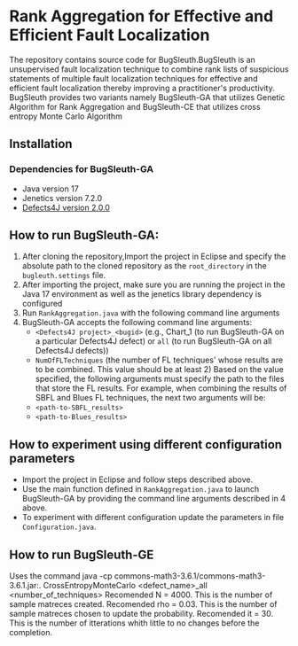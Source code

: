 # Rank Aggregation for Effective and Efficient Fault Localization

The repository contains source code for BugSleuth.BugSleuth is an unsupervised fault localization technique to combine rank lists of suspicious statements of multiple fault localization techniques for effective and efficient fault localization thereby improving a practitioner's productivity. BugSleuth provides two variants namely BugSleuth-GA that utilizes Genetic Algorithm for Rank Aggregation and BugSleuth-CE that utilizes cross entropy Monte Carlo Algorithm

## Installation

### Dependencies for BugSleuth-GA
- Java version 17
- Jenetics version 7.2.0
- [Defects4J version 2.0.0](https://github.com/rjust/defects4j)

## How to run BugSleuth-GA:

1. After cloning the repository,Import the project in Eclipse and specify the absolute path to the cloned repository as the `root_directory` in the `bugleuth.settings` file.
2. After importing the project, make sure you are running the project in the Java 17 environment as well as the jenetics library dependency is configured
3. Run `RankAggregation.java` with the following command line arguments
4. BugSleuth-GA accepts the following command line arguments:
   - `<Defects4J project>_<bugid>` (e.g., Chart_1 (to run BugSleuth-GA on a particular Defects4J defect) or `all` (to run BugSleuth-GA on all Defects4J defects))
   - `NumOfFLTechniques` (the number of FL techniques' whose results are to be combined. This value should be at least 2) Based on the value specified, the     following arguments must specify the path to the files that store the FL results. For example, when combining the results of SBFL and Blues FL techniques, the next two arguments will be:
   - `<path-to-SBFL_results>`
   - `<path-to-Blues_results>`
  


## How to experiment using different configuration parameters
   - Import the project in Eclipse and follow steps described above.
   - Use the main function defined in `RankAggregation.java` to launch BugSleuth-GA by providing the command line arguments described in 4 above.
   - To experiment with different configuration update the parameters in file `Configuration.java`.

## How to run BugSleuth-GE
Uses the command java -cp commons-math3-3.6.1/commons-math3-3.6.1.jar:. CrossEntropyMonteCarlo <defect_name>_all <number_of_techniques> <list> <of> <technique> <paths> <N> <rho> <it>
Recomended N = 4000. This is the number of sample matreces created.
Recomended rho = 0.03. This is the number of sample matreces chosen to update the probability.
Recomended it = 30. This is the number of itterations whith little to no changes before the completion. 


